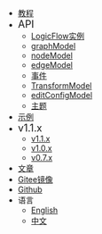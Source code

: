 * [教程](zh/guide/start)
* <font size=4>API <i class="fa fa-caret-down navbar-icon"></i></font>
  * [LogicFlow实例](zh/api/logicFlowApi)
  * [graphModel](zh/api/graphModelApi)
  * [nodeModel](zh/api/nodeModelApi)
  * [edgeModel](zh/api/edgeModelApi)
  * [事件](zh/api/eventCenterApi)
  * [TransformModel](zh/api/transformModelApi)
  * [editConfigModel](zh/api/editConfigModelApi)
  * [主题](zh/api/themeApi)
* [示例 <i class="fa fa-external-link navbar-icon"></i>](https://logic-flow.github.io/docs.logic-flow.cn/examples)
* <font size=4>v1.1.x <i class="fa fa-caret-down navbar-icon"></i></font>
  * [v1.1.x](zh/release/1.1)
  * [v1.0.x](zh/release/1.0)
  * [v0.7.x <i class="fa fa-external-link navbar-icon"></i>](https://07.logic-flow.cn/)
* [文章](zh/article/article01)
* [Gitee镜像 <i class="fa fa-external-link navbar-icon"></i>](https://gitee.com/logic-flow/LogicFlow)
* [<i class="fa fa-github fa-lg"></i> Github <i class="fa fa-external-link navbar-icon"></i>](https://github.com/didi/LogicFlow)
* <i class="fa fa-language fa-lg"></i> 语言 <i class="fa fa-caret-down navbar-icon"></i>
  * [English](en/guide/start)
  * [中文](zh/guide/start)